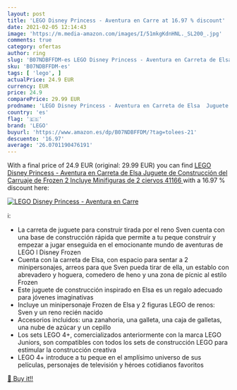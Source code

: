 ```yaml
---
layout: post
title: 'LEGO Disney Princess - Aventura en Carre at 16.97 % discount'
date: 2021-02-05 12:14:43
image: 'https://m.media-amazon.com/images/I/51mkgKdnHNL._SL200_.jpg'
comments: true
category: ofertas
author: ring
slug: 'B07NDBFFDM-es LEGO Disney Princess - Aventura en Carreta de Elsa Juguete...'
sku: 'B07NDBFFDM-es'
tags: [ 'lego', ]
actualPrice: 24.9 EUR
currency: EUR
price: 24.9
comparePrice: 29.99 EUR
prodname: 'LEGO Disney Princess - Aventura en Carreta de Elsa  Juguete de Construcción del Carruaje de Frozen 2  Incluye Minifiguras de 2 ciervos  41166 '
country: 'es'
flag: '🇪🇸'
brand: 'LEGO'
buyurl: 'https://www.amazon.es/dp/B07NDBFFDM/?tag=tolees-21'
descuento: '16.97'
average: '26.0701190476191'
---
```


With a final price of 24.9 EUR (original: 29.99 EUR) you can find [LEGO Disney Princess - Aventura en Carreta de Elsa  Juguete de Construcción del Carruaje de Frozen 2  Incluye Minifiguras de 2 ciervos  41166 ](https://www.amazon.es/dp/B07NDBFFDM/?tag=tolees-21) with a  16.97 % discount here:

[![LEGO Disney Princess - Aventura en Carre](https://m.media-amazon.com/images/I/51mkgKdnHNL._SL200_.jpg)](https://www.amazon.es/dp/B07NDBFFDM/?tag=tolees-21)

ℹ️:

- La carreta de juguete para construir tirada por el reno Sven cuenta con una base de construcción rápida que permite a tu peque construir y empezar a jugar enseguida en el emocionante mundo de aventuras de LEGO l Disney Frozen
- Cuenta con la carreta de Elsa, con espacio para sentar a 2 minipersonajes, arreos para que Sven pueda tirar de ella, un establo con abrevadero y hoguera, comedero de heno y una zona de pícnic al estilo Frozen
- Este juguete de construcción inspirado en Elsa es un regalo adecuado para jóvenes imaginativas
- Incluye un minipersonaje Frozen de Elsa y 2 figuras LEGO de renos: Sven y un reno recién nacido
- Accesorios incluidos: una zanahoria, una galleta, una caja de galletas, una nube de azúcar y un cepillo
- Los sets LEGO 4+, comercializados anteriormente con la marca LEGO Juniors, son compatibles con todos los sets de construcción LEGO para estimular la construcción creativa
- LEGO 4+ introduce a tu peque en el amplísimo universo de sus películas, personajes de televisión y héroes cotidianos favoritos

[🛒 Buy it!!](https://www.amazon.es/dp/B07NDBFFDM/?tag=tolees-21)
